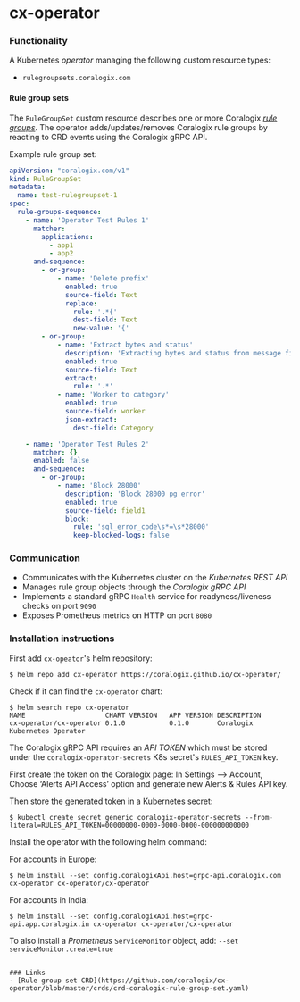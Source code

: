 # cx-operator

### Functionality
A Kubernetes _operator_ managing the following custom resource types:

- `rulegroupsets.coralogix.com`

#### Rule group sets
The `RuleGroupSet` custom resource describes one or more Coralogix [_rule groups_](https://coralogix.com/tutorials/log-parsing-rules/).
The operator adds/updates/removes Coralogix rule groups by reacting to
CRD events using the Coralogix gRPC API.

Example rule group set:

```yaml
apiVersion: "coralogix.com/v1"
kind: RuleGroupSet
metadata:
  name: test-rulegroupset-1
spec:
  rule-groups-sequence:
    - name: 'Operator Test Rules 1'
      matcher:
        applications:
          - app1
          - app2
      and-sequence:
        - or-group:
            - name: 'Delete prefix'
              enabled: true
              source-field: Text
              replace:
                rule: '.*{'
                dest-field: Text
                new-value: '{'
        - or-group:
            - name: 'Extract bytes and status'
              description: 'Extracting bytes and status from message field'
              enabled: true
              source-field: Text
              extract:
                rule: '.*'
            - name: 'Worker to category'
              enabled: true
              source-field: worker
              json-extract:
                dest-field: Category

    - name: 'Operator Test Rules 2'
      matcher: {}
      enabled: false
      and-sequence:
        - or-group:
            - name: 'Block 28000'
              description: 'Block 28000 pg error'
              enabled: true
              source-field: field1
              block:
                rule: 'sql_error_code\s*=\s*28000'
                keep-blocked-logs: false
```

### Communication

- Communicates with the Kubernetes cluster on the _Kubernetes REST API_
- Manages rule group objects through the _Coralogix gRPC API_
- Implements a standard gRPC `Health` service for readyness/liveness checks on port `9090`
- Exposes Prometheus metrics on HTTP on port `8080`

### Installation instructions

First add `cx-opeator`'s helm repository:

```shell
$ helm repo add cx-operator https://coralogix.github.io/cx-operator/
```

Check if it can find the `cx-operator` chart:

```shell
$ helm search repo cx-operator
NAME                   	CHART VERSION	APP VERSION	DESCRIPTION
cx-operator/cx-operator	0.1.0        	0.1.0      	Coralogix Kubernetes Operator
```

The Coralogix gRPC API requires an _API TOKEN_ which must be stored under the `coralogix-operator-secrets` K8s secret's `RULES_API_TOKEN` key.

First create the token on the Coralogix page:
In Settings –> Account, Choose ‘Alerts API Access’ option and generate new Alerts & Rules API key.

Then store the generated token in a Kubernetes secret:

```shell
$ kubectl create secret generic coralogix-operator-secrets --from-literal=RULES_API_TOKEN=00000000-0000-0000-0000-000000000000
```

Install the operator with the following helm command:

For accounts in Europe:
```shell
$ helm install --set config.coralogixApi.host=grpc-api.coralogix.com cx-operator cx-operator/cx-operator
```
For accounts in India:
```shell
$ helm install --set config.coralogixApi.host=grpc-api.app.coralogix.in cx-operator cx-operator/cx-operator
```

To also install a _Prometheus_ `ServiceMonitor` object, add: `--set serviceMonitor.create=true`
```

### Links
- [Rule group set CRD](https://github.com/coralogix/cx-operator/blob/master/crds/crd-coralogix-rule-group-set.yaml)

